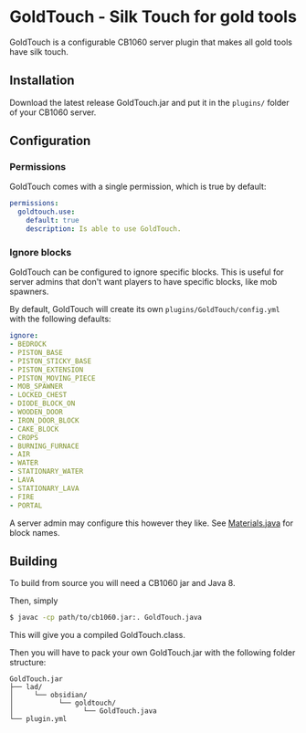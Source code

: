 # GoldTouch - Silk Touch for gold tools

GoldTouch is a configurable CB1060 server plugin that makes all gold tools have silk touch.

## Installation

Download the latest release GoldTouch.jar and put it in the `plugins/` folder of your CB1060 server. 

## Configuration

### Permissions

GoldTouch comes with a single permission, which is true by default:

```yml
permissions:
  goldtouch.use:
    default: true
    description: Is able to use GoldTouch.
```

### Ignore blocks

GoldTouch can be configured to ignore specific blocks. 
This is useful for server admins that don't want players to have specific blocks, like mob spawners.

By default, GoldTouch will create its own `plugins/GoldTouch/config.yml` with the following defaults:

```yml
ignore:
- BEDROCK
- PISTON_BASE
- PISTON_STICKY_BASE
- PISTON_EXTENSION
- PISTON_MOVING_PIECE
- MOB_SPAWNER
- LOCKED_CHEST
- DIODE_BLOCK_ON
- WOODEN_DOOR
- IRON_DOOR_BLOCK
- CAKE_BLOCK
- CROPS
- BURNING_FURNACE
- AIR
- WATER
- STATIONARY_WATER
- LAVA
- STATIONARY_LAVA
- FIRE
- PORTAL
```

A server admin may configure this however they like. See [Materials.java](https://github.com/Bukkit/Bukkit/blob/da29e0aa4dcb08c5c91157c0830851330af8b572/src/main/java/org/bukkit/Material.java#L14) for block names.

## Building

To build from source you will need a CB1060 jar and Java 8.

Then, simply

```bash
$ javac -cp path/to/cb1060.jar:. GoldTouch.java
```

This will give you a compiled GoldTouch.class.

Then you will have to pack your own GoldTouch.jar with the following folder structure:

```
GoldTouch.jar
├── lad/
│     └── obsidian/
│           └── goldtouch/
│                 └── GoldTouch.java
└── plugin.yml
```
